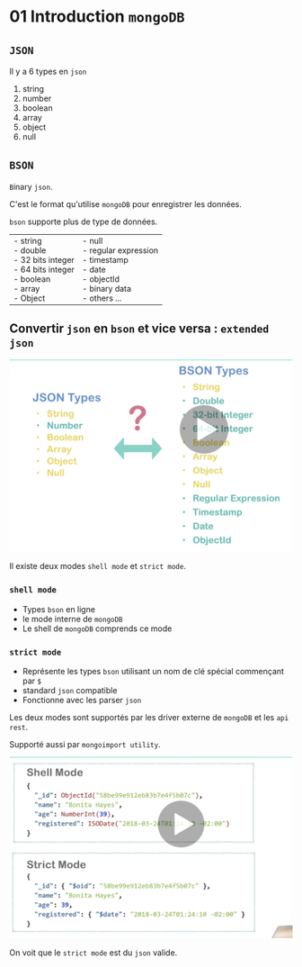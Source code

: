 # 01 Introduction `mongoDB`

## `JSON`

Il y a 6 types en `json`

1. string
2. number
3. boolean
4. array
5. object
6. null

## `BSON`

`B`inary `json`.

C'est le format qu'utilise `mongoDB` pour enregistrer les données.

`bson` supporte plus de type de données.

|                                                                                                                      |                                                                                                                     |
| -------------------------------------------------------------------------------------------------------------------- | ------------------------------------------------------------------------------------------------------------------- |
| - string<br /> - double<br /> - 32 bits integer<br /> - 64 bits integer<br /> - boolean<br /> - array <br />- Object | - null<br /> - regular expression<br />- timestamp<br />- date<br />- objectId<br />- binary data<br />- others ... |

## Convertir `json` en `bson` et vice versa : `extended json`

<img src="assets/Screenshot2020-03-24at09.33.44.png" alt="Screenshot 2020-03-24 at 09.33.44" style="zoom:50%;" />

Il existe deux modes `shell mode` et `strict mode`.

### `shell mode`

- Types `bson` en ligne
- le mode interne de `mongoDB`
- Le shell de `mongoDB` comprends ce mode

### `strict mode`

- Représente les types `bson` utilisant un nom de clé spécial commençant par `$`
- standard `json` compatible
- Fonctionne avec les parser `json`

Les deux modes sont supportés par les driver externe de `mongoDB` et les `api rest`.

Supporté aussi par `mongoimport utility`.

<img src="assets/Screenshot2020-03-24at09.44.46.png" alt="Screenshot 2020-03-24 at 09.44.46" style="zoom:50%;" />

On voit que le `strict mode` est du `json` valide.
